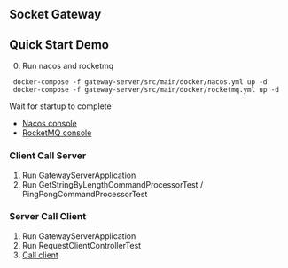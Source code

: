 ## Socket Gateway

## Quick Start Demo

0. Run nacos and rocketmq

```shell
 docker-compose -f gateway-server/src/main/docker/nacos.yml up -d
 docker-compose -f gateway-server/src/main/docker/rocketmq.yml up -d
```

Wait for startup to complete

- [Nacos console](http://localhost:8848/nacos/)
- [RocketMQ console](http://localhost:8087/#/)

### Client Call Server

1. Run GatewayServerApplication
2. Run GetStringByLengthCommandProcessorTest / PingPongCommandProcessorTest

### Server Call Client

1. Run GatewayServerApplication
2. Run RequestClientControllerTest
3. [Call client](./requests.http)